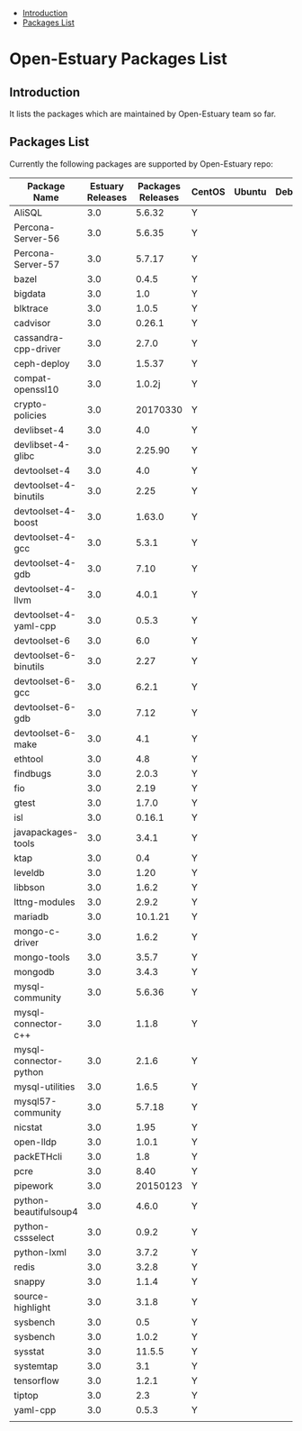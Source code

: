 
* [Introduction](#1)
* [Packages List](#2)


# Open-Estuary Packages List
## <a name="1">Introduction</a>  
It lists the packages which are maintained by Open-Estuary team so far.

## <a name="2">Packages List</a> 
Currently the following packages are supported by Open-Estuary repo:

|Package Name|Estuary Releases|Packages Releases|CentOS|Ubuntu|Debian|Notes|
|--|--|--|--|--|--|--|
|AliSQL|3.0|5.6.32|Y||||
|Percona-Server-56|3.0|5.6.35|Y||||
|Percona-Server-57|3.0|5.7.17|Y||||
|bazel|3.0|0.4.5|Y||||
|bigdata|3.0|1.0|Y||||
|blktrace|3.0|1.0.5|Y||||
|cadvisor|3.0|0.26.1|Y||||
|cassandra-cpp-driver|3.0|2.7.0|Y||||
|ceph-deploy|3.0|1.5.37|Y||||
|compat-openssl10|3.0|1.0.2j|Y||||
|crypto-policies|3.0|20170330|Y||||
|devlibset-4|3.0|4.0|Y||||
|devlibset-4-glibc|3.0|2.25.90|Y||||
|devtoolset-4|3.0|4.0|Y||||
|devtoolset-4-binutils|3.0|2.25|Y||||
|devtoolset-4-boost|3.0|1.63.0|Y||||
|devtoolset-4-gcc|3.0|5.3.1|Y||||
|devtoolset-4-gdb|3.0|7.10|Y||||
|devtoolset-4-llvm|3.0|4.0.1|Y||||
|devtoolset-4-yaml-cpp|3.0|0.5.3|Y||||
|devtoolset-6|3.0|6.0|Y||||
|devtoolset-6-binutils|3.0|2.27|Y||||
|devtoolset-6-gcc|3.0|6.2.1|Y||||
|devtoolset-6-gdb|3.0|7.12|Y||||
|devtoolset-6-make|3.0|4.1|Y||||
|ethtool|3.0|4.8|Y||||
|findbugs|3.0|2.0.3|Y||||
|fio|3.0|2.19|Y||||
|gtest|3.0|1.7.0|Y||||
|isl|3.0|0.16.1|Y||||
|javapackages-tools|3.0|3.4.1|Y||||
|ktap|3.0|0.4|Y||||
|leveldb|3.0|1.20|Y||||
|libbson|3.0|1.6.2|Y||||
|lttng-modules|3.0|2.9.2|Y||||
|mariadb|3.0|10.1.21|Y||||
|mongo-c-driver|3.0|1.6.2|Y||||
|mongo-tools|3.0|3.5.7|Y||||
|mongodb|3.0|3.4.3|Y||||
|mysql-community|3.0|5.6.36|Y||||
|mysql-connector-c++|3.0|1.1.8|Y||||
|mysql-connector-python|3.0|2.1.6|Y||||
|mysql-utilities|3.0|1.6.5|Y||||
|mysql57-community|3.0|5.7.18|Y||||
|nicstat|3.0|1.95|Y||||
|open-lldp|3.0|1.0.1|Y||||
|packETHcli|3.0|1.8|Y||||
|pcre|3.0|8.40|Y||||
|pipework|3.0|20150123|Y||||
|python-beautifulsoup4|3.0|4.6.0|Y||||
|python-cssselect|3.0|0.9.2|Y||||
|python-lxml|3.0|3.7.2|Y||||
|redis|3.0|3.2.8|Y||||
|snappy|3.0|1.1.4|Y||||
|source-highlight|3.0|3.1.8|Y||||
|sysbench|3.0|0.5|Y||||
|sysbench|3.0|1.0.2|Y||||
|sysstat|3.0|11.5.5|Y||||
|systemtap|3.0|3.1|Y||||
|tensorflow|3.0|1.2.1|Y||||
|tiptop|3.0|2.3|Y||||
|yaml-cpp|3.0|0.5.3|Y||||
||||||||
